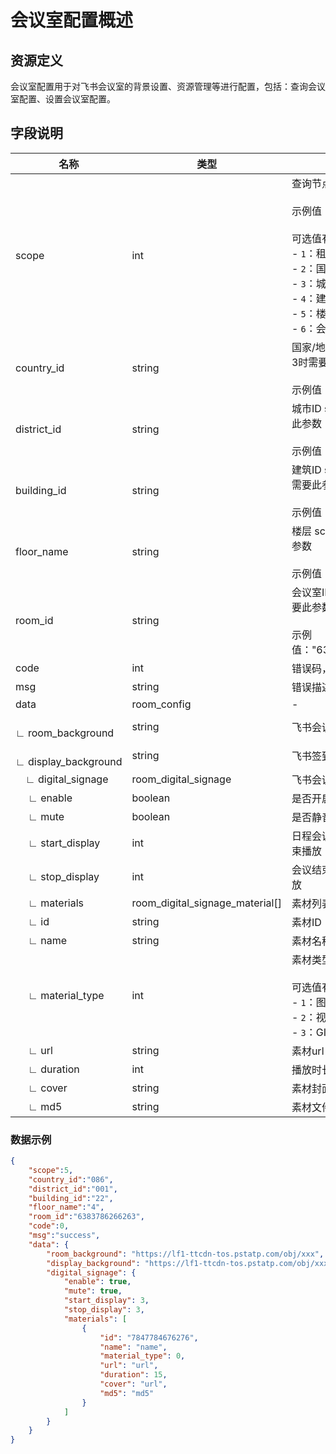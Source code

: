 #  会议室配置概述
##  资源定义
会议室配置用于对飞书会议室的背景设置、资源管理等进行配置，包括：查询会议室配置、设置会议室配置。

##  字段说明
| 名称 | 类型 | 描述 |
| --- | --- | --- |
| scope | int | 查询节点范围<br><br>示例值："5"<br> <br>可选值有：<br>- `1`：租户<br>- `2`：国家/地区<br>- `3`：城市<br>- `4`：建筑<br>- `5`：楼层<br>- `6`：会议室 |
| country_id | string | 国家/地区ID scope为2，3时需要此参数<br><br>示例值："086" |
| district_id | string | 城市ID scope为3时需要此参数<br><br>示例值："001" |
| building_id | string | 建筑ID scope为4，5时需要此参数<br><br>示例值："22" |
| floor_name | string | 楼层 scope为5时需要此参数<br><br>示例值："4" |
| room_id | string | 会议室ID scope为6时需要此参数<br><br>示例值："6383786266263" |
| code | int | 错误码，非 0 表示失败 |
| msg | string | 错误描述 |
| data | room_config | - |
| &emsp;∟&nbsp;room_background | string | 飞书会议室背景图 |
| &emsp;∟&nbsp;display_background | string | 飞书签到板背景图 |
| &emsp;∟&nbsp;digital_signage | room_digital_signage | 飞书会议室数字标牌 |
| &emsp; ∟&nbsp;enable | boolean | 是否开启数字标牌功能 |
| &emsp; ∟&nbsp;mute | boolean | 是否静音播放 |
| &emsp; ∟&nbsp;start_display | int | 日程会议开始前n分钟结束播放 |
| &emsp; ∟&nbsp;stop_display | int | 会议结束后n分钟开始播放 |
| &emsp; ∟&nbsp;materials | room_digital_signage_material[] | 素材列表 |
| &emsp; ∟&nbsp;id | string | 素材ID |
| &emsp; ∟&nbsp;name | string | 素材名称 |
| &emsp; ∟&nbsp;material_type | int | 素材类型<br> <br>可选值有：<br>- `1`：图片<br>- `2`：视频<br>- `3`：GIF |
| &emsp; ∟&nbsp;url | string | 素材url |
| &emsp; ∟&nbsp;duration | int | 播放时长（单位sec） |
| &emsp; ∟&nbsp;cover | string | 素材封面url |
| &emsp; ∟&nbsp;md5 | string | 素材文件md5 |


###  数据示例
```json
{
    "scope":5,
    "country_id":"086",
    "district_id":"001",
    "building_id":"22",
    "floor_name":"4",
    "room_id":"6383786266263",
    "code":0,
    "msg":"success",
    "data": {
        "room_background": "https://lf1-ttcdn-tos.pstatp.com/obj/xxx",
        "display_background": "https://lf1-ttcdn-tos.pstatp.com/obj/xxx",
        "digital_signage": {
            "enable": true,
            "mute": true,
            "start_display": 3,
            "stop_display": 3,
            "materials": [
                {
                    "id": "7847784676276",
                    "name": "name",
                    "material_type": 0,
                    "url": "url",
                    "duration": 15,
                    "cover": "url",
                    "md5": "md5"
                }
            ]
        }
    }
}
```